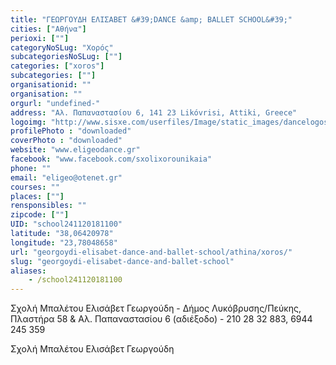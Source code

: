 ```yaml
---
title: "ΓΕΩΡΓΟΥΔΗ ΕΛΙΣΑΒΕΤ &#39;DANCE &amp; BALLET SCHOOL&#39;"
cities: ["Αθήνα"]
perioxi: [""]
categoryNoSLug: "Χορός"
subcategoriesNoSLug: [""]
categories: ["xoros"]
subcategories: [""]
organisationid: ""
organisation: ""
orgurl: "undefined-"
address: "Αλ. Παπαναστασίου 6, 141 23 Likóvrisi, Attiki, Greece"
logoimg: "http://www.sisxe.com/userfiles/Image/static_images/dancelogos/LOGO-GEORGOUDI.jpg"
profilePhoto : "downloaded"
coverPhoto : "downloaded"
website: "www.eligeodance.gr"
facebook: "www.facebook.com/sxolixorounikaia"
phone: ""
email: "eligeo@otenet.gr"
courses: ""
places: [""]
rensponsibles: ""
zipcode: [""]
UID: "school241120181100"
latitude: "38,06420978"
longitude: "23,78048658"
url: "georgoydi-elisabet-dance-and-ballet-school/athina/xoros/"
slug: "georgoydi-elisabet-dance-and-ballet-school"
aliases:
    - /school241120181100
---
```



Σχολή Μπαλέτου Ελισάβετ Γεωργούδη - Δήμος Λυκόβρυσης/Πεύκης, Πλαστήρα 58 &amp; Αλ. Παπαναστασίου 6 (αδιέξοδο) - 210 28 32 883, 6944 245 359

Σχολή Μπαλέτου Ελισάβετ Γεωργούδη